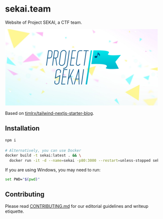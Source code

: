 # sekai.team

Website of Project SEKAI, a CTF team.

![Banner with logo](./public/static/images/twitter-card.png)

Based on [timlrx/tailwind-nextjs-starter-blog](https://github.com/timlrx/tailwind-nextjs-starter-blog).

## Installation

```bash
npm i

# Alternatively, you can use Docker
docker build -t sekai:latest . && \
  docker run -it -d --name=sekai -p80:3000 --restart=unless-stopped sekai:latest
```

If you are using Windows, you may need to run:

```bash
set PWD="$(pwd)"
```

## Contributing

Please read [CONTRIBUTING.md](./CONTRIBUTING.md) for our editorial guidelines and writeup etiquette.
